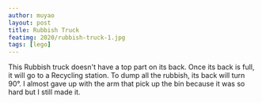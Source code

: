 ```yaml
---
author: muyao
layout: post
title: Rubbish Truck
featimg: 2020/rubbish-truck-1.jpg
tags: [lego]
---
```


This Rubbish truck doesn't have a top part on its back. Once its back is full,
it will go to a Recycling station. To dump all the rubbish, its back will turn
90°. I almost gave up with the arm that pick up the bin because it was so hard
but I still made it.
